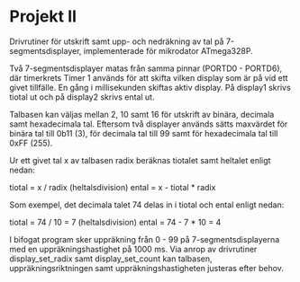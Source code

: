 # Projekt II
Drivrutiner för utskrift samt upp- och nedräkning av tal på 7-segmentsdisplayer, implementerade för mikrodator ATmega328P. 

Två 7-segmentsdisplayer matas från samma pinnar (PORTD0 - PORTD6), där timerkrets Timer 1 används för att
skifta vilken display som är på vid ett givet tillfälle. En gång i millisekunden skiftas aktiv display.
På display1 skrivs tiotal ut och på display2 skrivs ental ut. 

Talbasen kan väljas mellan 2, 10 samt 16 för utskrift av binära, decimala samt hexadecimala tal.
Eftersom två displayer används sätts maxvärdet för binära tal till 0b11 (3), för decimala tal till 99
samt för hexadecimala tal till 0xFF (255).

Ur ett givet tal x av talbasen radix beräknas tiotalet samt heltalet enligt nedan:

tiotal = x / radix (heltalsdivision)
ental = x - tiotal * radix

Som exempel, det decimala talet 74 delas in i tiotal och ental enligt nedan:

tiotal = 74 / 10 = 7 (heltalsdivision)
ental = 74 - 7 * 10 = 4

I bifogat program sker uppräkning från 0 - 99 på 7-segmentsdisplayerna med en uppräkningshastighet på 1000 ms.
Via anrop av drivrutiner display_set_radix samt display_set_count kan talbasen, uppräkningsriktningen samt uppräkningshastigheten justeras efter behov.
